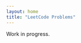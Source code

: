 ```yaml
---
layout: home
title: "LeetCode Problems"
---
```


Work in progress.

<!-- <table>
    <thead>
        <tr>
            <th>ID</th>
            <th>Problem</th>
            <th>Difficulty</th>
            <th>Tags</th>
        </tr>
    </thead>
    <tbody>
        {% assign sorted_problems = site.leetcode_problems | sort: "leetcode_id" %}
        {% for problem in sorted_problems %}
        <tr>
            <td>{{ problem.leetcode_id }}</td>
            <td><a href="{{ problem.url }}">{{ problem.title }}</a></td>
            <td>{{ problem.difficulty }}</td>
            <td>
                {% for tag in problem.tags %}
                    {% assign note = site.leetcode_notes | where: "tag", tag | first %}
                    {% if note %}
                        <a href="{{ note.url }}">{{ tag }}</a>{% if forloop.last == false %}, {% endif %}
                    {% else %}
                        {{ tag }}{% if forloop.last == false %}, {% endif %}
                    {% endif %}
                {% endfor %}
            </td>
        </tr>
        {% endfor %}
    </tbody>
</table> -->
